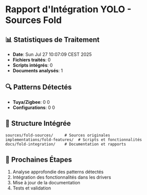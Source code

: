 # Rapport d'Intégration YOLO - Sources Fold

## 📊 Statistiques de Traitement
- **Date**: Sun Jul 27 10:07:09 CEST 2025
- **Fichiers traités**: 0
- **Scripts intégrés**: 0
- **Documents analysés**: 1

## 🔍 Patterns Détectés
- **Tuya/Zigbee**: 0
0
- **Configurations**: 0
0

## 📁 Structure Intégrée
```
sources/fold-sources/     # Sources originales
implementations/fold-features/  # Scripts et fonctionnalités
docs/fold-integration/    # Documentation et rapports
```

## 🚀 Prochaines Étapes
1. Analyse approfondie des patterns détectés
2. Intégration des fonctionnalités dans les drivers
3. Mise à jour de la documentation
4. Tests et validation


